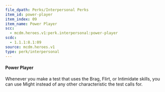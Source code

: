 ```yaml
---
file_dpath: Perks/Interpersonal Perks
item_id: power-player
item_index: 09
item_name: Power Player
scc:
  - mcdm.heroes.v1:perk.interpersonal:power-player
scdc:
  - 1.1.1:8.1:09
source: mcdm.heroes.v1
type: perk/interpersonal
---
```


#### Power Player

Whenever you make a test that uses the Brag, Flirt, or Intimidate skills, you can use Might instead of any other characteristic the test calls for.
